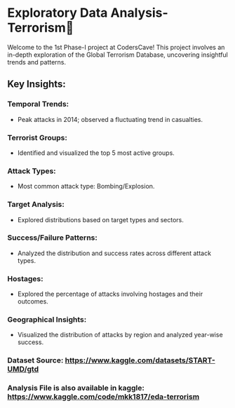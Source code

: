 # Exploratory Data Analysis- Terrorism🚀

Welcome to the 1st Phase-I project at CodersCave! This project involves an in-depth exploration of the Global Terrorism Database, uncovering insightful trends and patterns.

## Key Insights:

### Temporal Trends:
- Peak attacks in 2014; observed a fluctuating trend in casualties.

### Terrorist Groups:
- Identified and visualized the top 5 most active groups.

### Attack Types:
- Most common attack type: Bombing/Explosion.

### Target Analysis:
- Explored distributions based on target types and sectors.

### Success/Failure Patterns:
- Analyzed the distribution and success rates across different attack types.

### Hostages:
- Explored the percentage of attacks involving hostages and their outcomes.

### Geographical Insights:
- Visualized the distribution of attacks by region and analyzed year-wise success.

### Dataset Source: https://www.kaggle.com/datasets/START-UMD/gtd

### Analysis File is also available in kaggle: https://www.kaggle.com/code/mkk1817/eda-terrorism

